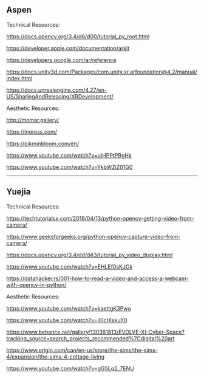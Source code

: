 ## Aspen
Technical Resources:

https://docs.opencv.org/3.4/d6/d00/tutorial_py_root.html

https://developer.apple.com/documentation/arkit

https://developers.google.com/ar/reference

https://docs.unity3d.com/Packages/com.unity.xr.arfoundation@4.2/manual/index.html

https://docs.unrealengine.com/4.27/en-US/SharingAndReleasing/XRDevelopment/


Aesthetic Resources:

http://momar.gallery/

https://ingress.com/

https://pikminbloom.com/en/

https://www.youtube.com/watch?v=uIHPPtPBgHk

https://www.youtube.com/watch?v=YkbWZiZ01G0

---

## Yuejia
Technical Resources:

https://techtutorialsx.com/2019/04/13/python-opencv-getting-video-from-camera/

https://www.geeksforgeeks.org/python-opencv-capture-video-from-camera/

https://docs.opencv.org/3.4/dd/d43/tutorial_py_video_display.html

https://www.youtube.com/watch?v=EHLEf0sKJGk

https://datahacker.rs/001-how-to-read-a-video-and-access-a-webcam-with-opencv-in-python/


Aesthetic Resources:

https://www.youtube.com/watch?v=kaettgK3Pwo

https://www.youtube.com/watch?v=jI0cIXskuY0

https://www.behance.net/gallery/130361813/EVOLVE-XI-Cyber-Space?tracking_source=search_projects_recommended%7Cdigital%20art

https://www.origin.com/can/en-us/store/the-sims/the-sims-4/expansion/the-sims-4-cottage-living

https://www.youtube.com/watch?v=gG5Lq2_7ENU